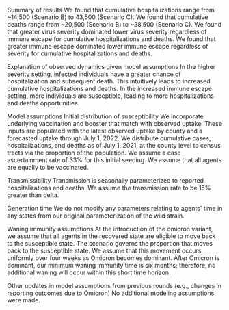 Summary of results
We found that cumulative hospitalizations range from ~14,500 (Scenario B) to 43,500 (Scenario C). We found that cumulative deaths range from ~20,500 
(Scenario B) to ~28,500 (Scenario C). We found that greater virus severity dominated lower virus severity regardless of immune escape for cumulative
hospitalizations and deaths. We found that greater immune escape dominated lower immune escape regardless of severity for cumulative hospitalizations 
and deaths.   

Explanation of observed dynamics given model assumptions
In the higher severity setting, infected individuals have a greater chance of hospitalization and subsequent death. This intuitively leads to 
increased cumulative hospitalizations and deaths. In the increased immune escape setting, more individuals are susceptible, leading to more 
hospitalizations and deaths opportunities. 

Model assumptions
Initial distribution of susceptibility
We incorporate underlying vaccination and booster that match with observed uptake. These inputs are populated with the latest observed uptake by county
and a forecasted uptake through July 1, 2022. We distribute cumulative cases, hospitalizations, and deaths as of July 1, 2021, at the county level to 
census tracts via the proportion of the population. We assume a case ascertainment rate of 33% for this initial seeding. We assume that all agents are 
equally to be vaccinated.

Transmissibility
Transmission is seasonally parameterized to reported hospitalizations and deaths. We assume the transmission rate to be 15% greater than delta.

Generation time
We do not modify any parameters relating to agents' time in any states from our original parameterization of the wild strain.

Waning immunity assumptions
At the introduction of the omicron variant, we assume that all agents in the recovered state are eligible to move back to the susceptible state. The 
scenario governs the proportion that moves back to the susceptible state. We assume that this movement occurs uniformly over four weeks as Omicron
becomes dominant. After Omicron is dominant, our minimum waning immunity time is six months; therefore, no additional waning will occur within this 
short time horizon. 

Other updates in model assumptions from previous rounds (e.g., changes in reporting outcomes due to Omicron)
No additional modeling assumptions were made.